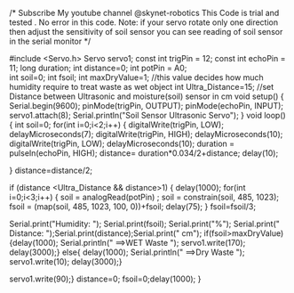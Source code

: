 /* Subscribe My youtube channel @skynet-robotics
   This Code is trial and tested . No error in this code.
   Note: if your servo rotate only one direction then adjust the sensitivity of soil sensor
   you can see reading of soil sensor in the serial monitor */

#include <Servo.h>
Servo servo1;
const int trigPin = 12;
const int echoPin = 11;
long duration;
int distance=0;
int potPin = A0;            
int soil=0;
int fsoil;
int maxDryValue=1;       //this value decides how much humidity require to treat waste as wet object
int Ultra_Distance=15;   //set Distance between Ultrasonic and moisture(soil) sensor in cm
void setup() 
{
  Serial.begin(9600);
pinMode(trigPin, OUTPUT); 
pinMode(echoPin, INPUT); 
servo1.attach(8);
Serial.println("Soil Sensor     Ultrasonic          Servo");
}
void loop() 
{
  int soil=0;
  for(int i=0;i<2;i++)
  {
digitalWrite(trigPin, LOW);
delayMicroseconds(7);
digitalWrite(trigPin, HIGH);
delayMicroseconds(10);
digitalWrite(trigPin, LOW);
delayMicroseconds(10);
duration = pulseIn(echoPin, HIGH);
distance= duration*0.034/2+distance;
delay(10);

  }
  distance=distance/2;
 
if (distance <Ultra_Distance && distance>1)
{
  delay(1000);
for(int i=0;i<3;i++)
{
soil = analogRead(potPin) ;
soil = constrain(soil, 485, 1023);
fsoil = (map(soil, 485, 1023, 100, 0))+fsoil;
delay(75);
}
fsoil=fsoil/3;

Serial.print("Humidity: ");
Serial.print(fsoil);
Serial.print("%"); Serial.print("    Distance: ");Serial.print(distance);Serial.print(" cm");
if(fsoil>maxDryValue)
{delay(1000);
  Serial.println("     ==>WET Waste ");
  servo1.write(170);
delay(3000);} 
else{ delay(1000);
  Serial.println("     ==>Dry Waste ");
servo1.write(10);
delay(3000);}

servo1.write(90);}
distance=0;
fsoil=0;delay(1000);
}
